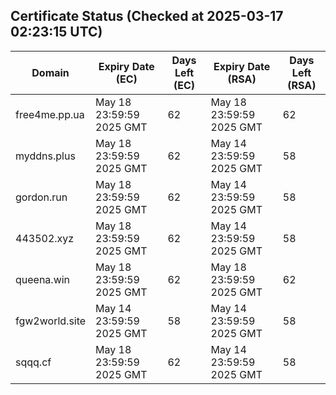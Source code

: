## Certificate Status (Checked at 2025-03-17 02:23:15 UTC)
| Domain | Expiry Date (EC) | Days Left (EC) | Expiry Date (RSA) | Days Left (RSA) |
|--------|-------------------|----------------|--------------------|--------------------|
| free4me.pp.ua | May 18 23:59:59 2025 GMT | 62 | May 18 23:59:59 2025 GMT | 62 |
| myddns.plus | May 18 23:59:59 2025 GMT | 62 | May 14 23:59:59 2025 GMT | 58 |
| gordon.run | May 18 23:59:59 2025 GMT | 62 | May 14 23:59:59 2025 GMT | 58 |
| 443502.xyz | May 18 23:59:59 2025 GMT | 62 | May 14 23:59:59 2025 GMT | 58 |
| queena.win | May 18 23:59:59 2025 GMT | 62 | May 18 23:59:59 2025 GMT | 62 |
| fgw2world.site | May 14 23:59:59 2025 GMT | 58 | May 14 23:59:59 2025 GMT | 58 |
| sqqq.cf | May 18 23:59:59 2025 GMT | 62 | May 14 23:59:59 2025 GMT | 58 |
